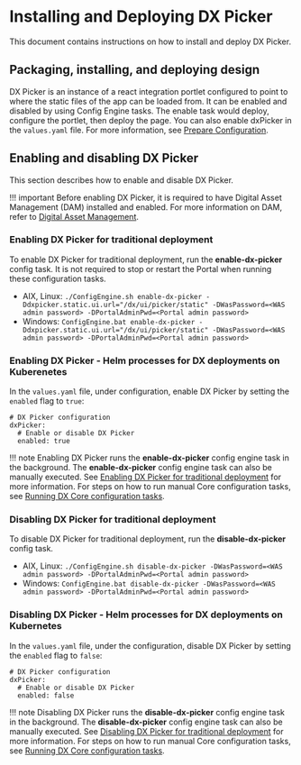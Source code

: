# Installing and Deploying DX Picker

This document contains instructions on how to install and deploy DX Picker.

## Packaging, installing, and deploying design

DX Picker is an instance of a react integration portlet configured to point to where the static files of the app can be loaded from. It can be enabled and disabled by using Config Engine tasks. The enable task would deploy, configure the portlet, then deploy the page. You can also enable dxPicker in the `values.yaml` file. For more information, see [Prepare Configuration](../../../../deployment/install/container/helm_deployment/preparation/mandatory_tasks/prepare_configuration.md#the-default-hcl-dx-95-container-valuesyaml-file).

## Enabling and disabling DX Picker

This section describes how to enable and disable DX Picker.

!!! important
    Before enabling DX Picker, it is required to have Digital Asset Management (DAM) installed and enabled. For more information on DAM, refer to [Digital Asset Management](../../digital_assets/index.md).

### Enabling DX Picker for traditional deployment

To enable DX Picker for traditional deployment, run the **enable-dx-picker** config task. It is not required to stop or restart the Portal when running these configuration tasks.

-   AIX, Linux: `./ConfigEngine.sh enable-dx-picker -Ddxpicker.static.ui.url="/dx/ui/picker/static" -DWasPassword=<WAS admin password> -DPortalAdminPwd=<Portal admin password>`
-   Windows: `ConfigEngine.bat enable-dx-picker -Ddxpicker.static.ui.url="/dx/ui/picker/static" -DWasPassword=<WAS admin password> -DPortalAdminPwd=<Portal admin password>`

### Enabling DX Picker - Helm processes for DX deployments on Kuberenetes

In the `values.yaml` file, under configuration, enable DX Picker by setting the `enabled` flag to `true`:

```
# DX Picker configuration
dxPicker:
  # Enable or disable DX Picker
  enabled: true
```

!!! note
    Enabling DX Picker runs the **enable-dx-picker** config engine task in the background. The **enable-dx-picker** config engine task can also be manually executed. See [Enabling DX Picker for traditional deployment](#enabling-dx-picker-for-traditional-deployment) for more information. For steps on how to run manual Core configuration tasks, see [Running DX Core configuration tasks](../../../../deployment/manage/container_configuration/run_core_config_engine.md).

### Disabling DX Picker for traditional deployment

To disable DX Picker for traditional deployment, run the **disable-dx-picker** config task.

-   AIX, Linux: `./ConfigEngine.sh disable-dx-picker -DWasPassword=<WAS admin password> -DPortalAdminPwd=<Portal admin password>`
-   Windows: `ConfigEngine.bat disable-dx-picker -DWasPassword=<WAS admin password> -DPortalAdminPwd=<Portal admin password>`

### Disabling DX Picker - Helm processes for DX deployments on Kubernetes

In the `values.yaml` file, under the configuration, disable DX Picker by setting the `enabled` flag to `false`:

```
# DX Picker configuration
dxPicker:
  # Enable or disable DX Picker
  enabled: false
```

!!! note
    Disabling DX Picker runs the **disable-dx-picker** config engine task in the background. The **disable-dx-picker** config engine task can also be manually executed. See [Disabling DX Picker for traditional deployment](#disabling-dx-picker-for-traditional-deployment) for more information. For steps on how to run manual Core configuration tasks, see [Running DX Core configuration tasks](../../../../deployment/manage/container_configuration/run_core_config_engine.md).

